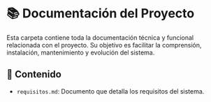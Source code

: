# 📚 Documentación del Proyecto

Esta carpeta contiene toda la documentación técnica y funcional relacionada con el proyecto. Su objetivo es facilitar la comprensión, instalación, mantenimiento y evolución del sistema.

## 📌 Contenido

- `requisitos.md`: Documento que detalla los requisitos del sistema.
